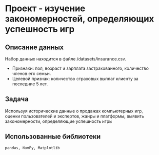 # Проект - изучение закономерностей, определяющих успешность игр

## Описание данных
Набор данных находится в файле /datasets/insurance.csv.
- Признаки: пол, возраст и зарплата застрахованного, количество членов его семьи.
- Целевой признак: количество страховых выплат клиенту за последние 5 лет.
## Задача
Используя исторические данные о продажах компьютерных игр, оценки пользователей и экспертов, жанры и платформы, выявить закономерности, определяющие успешность игры 

## Использованные библиотеки 

``
pandas, NumPy, Matplotlib
``

